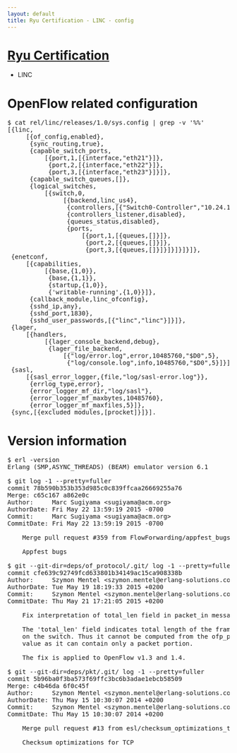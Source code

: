 ```yaml
---
layout: default
title: Ryu Certification - LINC - config
---
```

# [Ryu Certification](http://osrg.github.io/ryu/certification.html)
* LINC

# OpenFlow related configuration
<pre>
$ cat rel/linc/releases/1.0/sys.config | grep -v '%%'
[{linc,
     [{of_config,enabled},
      {sync_routing,true},
      {capable_switch_ports,
          [{port,1,[{interface,"eth21"}]},
           {port,2,[{interface,"eth22"}]},
           {port,3,[{interface,"eth23"}]}]},
      {capable_switch_queues,[]},
      {logical_switches,
          [{switch,0,
               [{backend,linc_us4},
                {controllers,[{"Switch0-Controller","10.24.150.30",6633,tcp}]},
                {controllers_listener,disabled},
                {queues_status,disabled},
                {ports,
                    [{port,1,[{queues,[]}]},
                     {port,2,[{queues,[]}]},
                     {port,3,[{queues,[]}]}]}]}]}]},
 {enetconf,
     [{capabilities,
          [{base,{1,0}},
           {base,{1,1}},
           {startup,{1,0}},
           {'writable-running',{1,0}}]},
      {callback_module,linc_ofconfig},
      {sshd_ip,any},
      {sshd_port,1830},
      {sshd_user_passwords,[{"linc","linc"}]}]},
 {lager,
     [{handlers,
          [{lager_console_backend,debug},
           {lager_file_backend,
               [{"log/error.log",error,10485760,"$D0",5},
                {"log/console.log",info,10485760,"$D0",5}]}]}]},
 {sasl,
     [{sasl_error_logger,{file,"log/sasl-error.log"}},
      {errlog_type,error},
      {error_logger_mf_dir,"log/sasl"},
      {error_logger_mf_maxbytes,10485760},
      {error_logger_mf_maxfiles,5}]},
 {sync,[{excluded_modules,[procket]}]}].
</pre>

# Version information
<pre>
$ erl -version
Erlang (SMP,ASYNC_THREADS) (BEAM) emulator version 6.1

$ git log -1 --pretty=fuller
commit 78b590b353b353d985c0c839ffcaa26669255a76
Merge: c65c167 a862e0c
Author:     Marc Sugiyama &lt;sugiyama@acm.org&gt;
AuthorDate: Fri May 22 13:59:19 2015 -0700
Commit:     Marc Sugiyama &lt;sugiyama@acm.org&gt;
CommitDate: Fri May 22 13:59:19 2015 -0700

    Merge pull request #359 from FlowForwarding/appfest_bugs
    
    Appfest bugs

$ git --git-dir=deps/of_protocol/.git/ log -1 --pretty=fuller
commit cfe639c92749fcd633801b34149ac15ca908338b
Author:     Szymon Mentel &lt;szymon.mentel@erlang-solutions.com&gt;
AuthorDate: Tue May 19 18:19:33 2015 +0200
Commit:     Szymon Mentel &lt;szymon.mentel@erlang-solutions.com&gt;
CommitDate: Thu May 21 17:21:05 2015 +0200

    Fix interpretation of total_len field in packet_in message
    
    The 'total_len' field indicates total length of the frame captured
    on the switch. Thus it cannot be computed from the ofp_packet_in.data field
    value as it can contain only a packet portion.
    
    The fix is applied to OpenFlow v1.3 and 1.4.

$ git --git-dir=deps/pkt/.git/ log -1 --pretty=fuller
commit 5b96ba0f3ba573f69ffc3bc6b3adae1ebcb58509
Merge: c4b46da 6f0c45f
Author:     Szymon Mentel &lt;szymon.mentel@erlang-solutions.com&gt;
AuthorDate: Thu May 15 10:30:07 2014 +0200
Commit:     Szymon Mentel &lt;szymon.mentel@erlang-solutions.com&gt;
CommitDate: Thu May 15 10:30:07 2014 +0200

    Merge pull request #13 from esl/checksum_optimizations_tcp
    
    Checksum optimizations for TCP
</pre>
